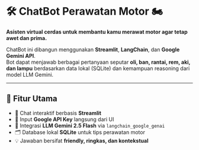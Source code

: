 # 🛠️ ChatBot Perawatan Motor 🏍️  
**Asisten virtual cerdas untuk membantu kamu merawat motor agar tetap awet dan prima.**  

ChatBot ini dibangun menggunakan **Streamlit**, **LangChain**, dan **Google Gemini API**.  
Bot dapat menjawab berbagai pertanyaan seputar **oli, ban, rantai, rem, aki, dan lampu** berdasarkan data lokal (SQLite) dan kemampuan reasoning dari model LLM Gemini.  

---

## 🚀 Fitur Utama
- 💬 Chat interaktif berbasis **Streamlit**
- 🔑 Input **Google API Key** langsung dari UI
- 🧠 Integrasi **LLM Gemini 2.5 Flash** via `langchain_google_genai`
- 🗂️ Database lokal **SQLite** untuk tips perawatan motor
- 💡 Jawaban bersifat **friendly, ringkas, dan kontekstual**
